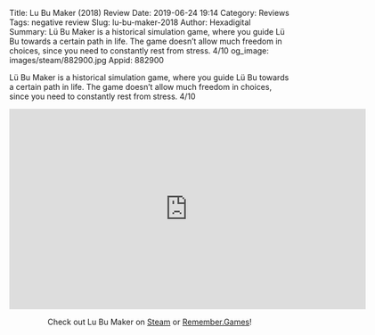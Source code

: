 Title: Lu Bu Maker (2018) Review
Date: 2019-06-24 19:14
Category: Reviews
Tags: negative review
Slug: lu-bu-maker-2018
Author: Hexadigital
Summary: Lü Bu Maker is a historical simulation game, where you guide Lü Bu towards a certain path in life. The game doesn’t allow much freedom in choices, since you need to constantly rest from stress. 4/10
og_image: images/steam/882900.jpg
Appid: 882900

Lü Bu Maker is a historical simulation game, where you guide Lü Bu towards a certain path in life. The game doesn’t allow much freedom in choices, since you need to constantly rest from stress. 4/10

<center><iframe src="https://www.youtube.com/embed/8Q--wQRO-CE?feature=oembed" allow="accelerometer; autoplay; encrypted-media; gyroscope; picture-in-picture" width="640" height="360" frameborder="0"></iframe>

Check out Lu Bu Maker on [Steam](https://store.steampowered.com/app/882900/?curator_clanid=34633900) or [Remember.Games](https://remember.games/game/2285/)!</center>
